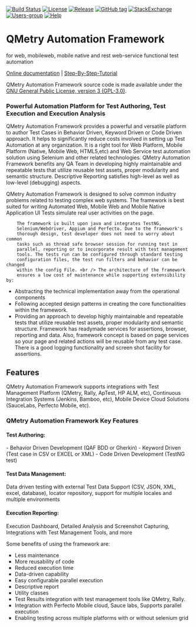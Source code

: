 [![Build Status](https://travis-ci.org/qmetry/qaf.svg?branch=master)](https://travis-ci.org/qmetry/qaf)
[![License](https://img.shields.io/github/license/qmetry/qaf.svg)](http://www.opensource.org/licenses/mit-license.php)
[![Release](https://img.shields.io/github/release/qmetry/qaf.svg)](https://github.com/qmetry/qaf/releases)
[![GitHub tag](https://img.shields.io/github/tag/qmetry/qaf.svg)](https://github.com/qmetry/qaf/tags)
[![StackExchange]( https://img.shields.io/badge/questions-Stack_Overflow-lightgray.svg?maxAge=2592000)](http://stackoverflow.com/questions/tagged/qaf)
[![Users-group]( https://img.shields.io/badge/users-Group-blue.svg?maxAge=2592000)](https://groups.google.com/forum/#!forum/qaf-users)
[![Help]( https://img.shields.io/badge/help-Documentation-blue.svg?maxAge=2592000)](https://qmetry.github.io/qaf/)



# QMetry Automation Framework
  for web, mobileweb, mobile native and rest web-service functional test automation
  
  <a href="https://qmetry.github.io/qaf/" target="_blank">Online documentation</a> | <a href="https://github.com/qmetry/qaf-step-by-step-tutorial/wiki" target="_blank">Step-By-Step-Tutorial</a>

QMetry Automation Framework source code is made available under the <a href="https://opensource.org/licenses/gpl-3.0.html" target="_blank"> GNU General Public License, version 3 (GPL-3.0)</a>.

<h3>Powerful Automation Platform for Test Authoring, Test Execution and Execution Analysis</h3>

QMetry Automation Framework provides a powerful and versatile platform to author Test Cases in Behavior Driven, Keyword Driven or Code Driven approach. It helps to significantly reduce costs involved in setting up Test Automation at any organization. It is a right tool for Web Platform, Mobile Platform (Native, Mobile Web, HTML5,etc) and Web Service test automation solution using Selenium and other related technologies. QMetry Automation Framework benefits any QA Team in developing highly maintainable and repeatable tests that utilize reusable test assets, proper modularity and semantic structure. Descriptive Reporting satisfies high-level as well as low-level (debugging) aspects.
<p>
		QMetry Automation Framework is designed to solve common industry
		problems related to testing complex web systems. The framework is best
		suited for writing Automated Web, Mobile Web and Mobile Native
		Application UI Tests simulate real user activities on the page. <br />

		The framework is built upon java and integrates TestNG,
		Selenium/Webdriver, Appium and Perfecto. Due to the framework's
		thorough design, test developer does not need to worry about common
		tasks such as thread safe browser session for running test in
		parallel, reporting or to incorporate result with test management
		tools. The tests run can be configured through standard testing
		configuration files, the test run filters and behavior can be changed
		within the config File. <br /> The architecture of the framework
		ensures a low cost of maintenance while supporting extensibility by:
</p>
<ul>
		<li>Abstracting the technical implementation away from the
			operational components</li>
		<li>Following accepted design patterns in creating the core
			functionalities within the framework.</li>
		<li>Providing an approach to develop highly maintainable and
			repeatable tests that utilize reusable test assets, proper modularity
			and semantic structure. Framework has readymade services for
			assertions, browser, reporting and data. Also, framework concept is
			based on page services so your page and related actions will be
			reusable from any test case. There is a good logging functionality
			and screen shot facility for assertions.</li>
</ul>
<h2>Features</h2>
	QMetry Automation Framework supports integrations with Test Management
	Platform (QMetry, Rally, ApTest, HP ALM, etc), Continuous Integration
	Systems (Jenkins, Bamboo, etc), Mobile Device Cloud Solutions
	(SauceLabs, Perfecto Mobile, etc).

<h3>QMetry Automation Framework Key Features</h3>

<h4>Test Authoring:</h4> 
	- Behavior Driven Development (QAF BDD or Gherkin) 
	- Keyword Driven (Test case in CSV or EXCEL or XML)
	- Code Driven Development (TestNG test)

<h4>Test Data Management:</h4> Data driven testing with external Test
		Data Support (CSV, JSON, XML, excel, database), locator repository, support for multiple
	locales and multiple environments 

<h4>Execution Reporting:</h4> Execution Dashboard, Detailed Analysis and Screenshot Capturing, Integrations with Test Management Tools, and more


<p>Some benefits of using the framework are:</p>
<ul type="square">
		<li>Less maintenance</li>
		<li>More reusability of code</li>
		<li>Reduced execution time</li>
		<li>Data-driven capability</li>
		<li>Easy configurable parallel execution</li>
		<li>Descriptive report</li>
		<li>Utility classes</li>
		<li>Test Results integration with test management tools like
			QMetry, Rally.</li>
		<li>Integration with Perfecto Mobile cloud, Sauce labs, Supports parallel execution</li>
		<li>Enabling testing across multiple platforms with or without
			selenium grid</li>
	</ul>
